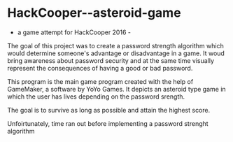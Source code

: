 # HackCooper--asteroid-game
- a game attempt for HackCooper 2016 - 

The goal of this project was to create a password strength algorithm which would determine someone's advantage or disadvantage in a game.
It woud bring awareness about password security and at the same time visually represent the consequences of having a good or bad password.

This program is the main game program created with the help of GameMaker, a software by YoYo Games.
It depicts an asteroid type game in which the user has lives depending on the password srength.

The goal is to survive as long as possible and attain the highest score.

Unfoirtunately, time ran out before implementing a password strenght algorithm

